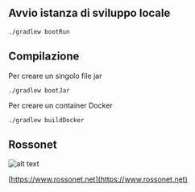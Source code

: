 ## Avvio istanza di sviluppo locale

```
./gradlew bootRun
```

## Compilazione

Per creare un singolo file jar
```
./gradlew bootJar
```

Per creare un container Docker
```
./gradlew buildDocker
```

## Rossonet

![alt text](https://app.rossonet.net/wp-content/uploads/2021/10/rossonet-logo_280_115.png "Rossonet")

[https://www.rossonet.net](https://www.rossonet.net)
